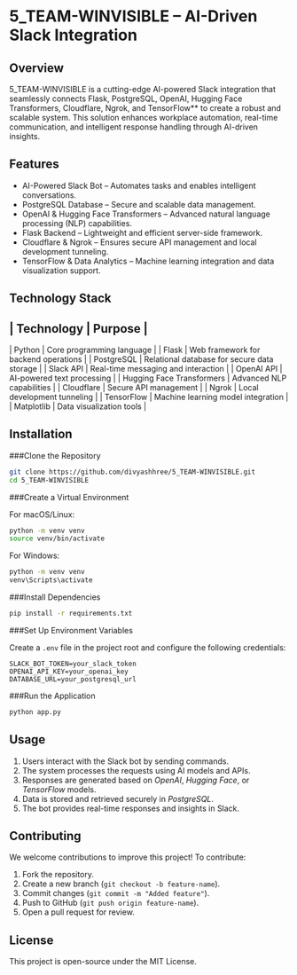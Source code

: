 # 5_TEAM-WINVISIBLE – AI-Driven Slack Integration  

## Overview

5_TEAM-WINVISIBLE is a cutting-edge AI-powered Slack integration that seamlessly connects Flask, PostgreSQL, OpenAI, Hugging Face Transformers, Cloudflare, Ngrok, and TensorFlow** to create a robust and scalable system. This solution enhances workplace automation, real-time communication, and intelligent response handling through AI-driven insights.

## Features

- AI-Powered Slack Bot – Automates tasks and enables intelligent conversations.
- PostgreSQL Database – Secure and scalable data management.
- OpenAI & Hugging Face Transformers – Advanced natural language processing (NLP) capabilities.
- Flask Backend – Lightweight and efficient server-side framework.
- Cloudflare & Ngrok – Ensures secure API management and local development tunneling.
- TensorFlow & Data Analytics – Machine learning integration and data visualization support.

## Technology Stack

| Technology                   | Purpose                                       |
----------------------------------------------------------------------------
| Python                       | Core programming language                    |
| Flask                        | Web framework for backend operations         |
| PostgreSQL                   | Relational database for secure data storage  |
| Slack API                    | Real-time messaging and interaction          |
| OpenAI API                   | AI-powered text processing                   |
| Hugging Face Transformers    | Advanced NLP capabilities                    |
| Cloudflare                   | Secure API management                        |
| Ngrok                        | Local development tunneling                  |
| TensorFlow                   | Machine learning model integration           |
| Matplotlib                   | Data visualization tools                     |

## Installation

###Clone the Repository

```bash
git clone https://github.com/divyashhree/5_TEAM-WINVISIBLE.git
cd 5_TEAM-WINVISIBLE
```

###Create a Virtual Environment

For macOS/Linux:

```bash
python -m venv venv
source venv/bin/activate
```

For Windows:

```bash
python -m venv venv
venv\Scripts\activate
```

###Install Dependencies

```bash
pip install -r requirements.txt
```

###Set Up Environment Variables

Create a `.env` file in the project root and configure the following credentials:

```
SLACK_BOT_TOKEN=your_slack_token
OPENAI_API_KEY=your_openai_key
DATABASE_URL=your_postgresql_url
```

###Run the Application

```bash
python app.py
```

## Usage

1. Users interact with the Slack bot by sending commands.
2. The system processes the requests using AI models and APIs.
3. Responses are generated based on *OpenAI*, *Hugging Face*, or *TensorFlow* models.
4. Data is stored and retrieved securely in *PostgreSQL*.
5. The bot provides real-time responses and insights in Slack.

## Contributing

We welcome contributions to improve this project! To contribute:

1. Fork the repository.
2. Create a new branch (`git checkout -b feature-name`).
3. Commit changes (`git commit -m "Added feature"`).
4. Push to GitHub (`git push origin feature-name`).
5. Open a pull request for review.

## License

This project is open-source under the MIT License.

